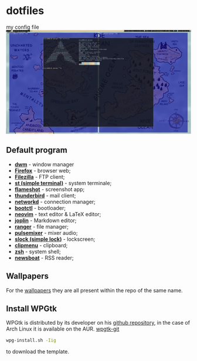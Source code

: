 # dotfiles
my config file
<img src="https://raw.githubusercontent.com/NF02/dotfiles/master/img.png">
## Default program
- **<a href="https://github.com/NF02/dwm">dwm</a>** - window manager
- **<a href="https://www.mozilla.org/en-US/firefox/new/">Firefox</a>** - browser web;
- **<a href="https://filezilla-project.org/download.php?type=client">Filezilla</a>** - FTP client;
- **<a href="https://github.com/NF02/st">st (simple terminal)</a>** - system terminale;
- **<a href="https://flameshot.org/#/">flameshot</a>** - screenshot app;
- **<a href="https://www.thunderbird.net/">thunderbird</a>** - mail client;
- **<a href="https://wiki.archlinux.org/index.php/Systemd-networkd">networkd</a>** - connection manager;
- **<a href="https://wiki.archlinux.org/index.php/Systemd-boot">bootctl</a>** - bootloader;
- **<a href="https://neovim.io/">neovim</a>** - text editor & LaTeX editor;
- **<a href="https://joplinapp.org/">joplin</a>** - Markdown editor;
- **<a href="https://github.com/ranger/ranger">ranger</a>** - file manager;
- **<a href="https://github.com/GeorgeFilipkin/pulsemixer">pulsemixer</a>** - mixer audio;
- **<a href="https://tools.suckless.org/slock/">slock (simple lock)</a>** - lockscreen;
- **<a href="https://github.com/cdown/clipmenu">clipmenu</a>** - clipboard;
- **<a href="https://www.zsh.org/">zsh</a>** - system shell;
- **<a href="https://www.newsboat.org">newsboat</a>** - RSS reader;
## Wallpapers
For the <a href="https://github.com/NF02/wallpaper">wallpapers</a> they are all present within the repo of the same name.
## Install WPGtk
WPGtk is distributed by its developer on his <a href="https://github.com/deviantfero/wpgtk">github repository</a>, in the case of Arch Linux it is available on the AUR. <a href="https://aur.archlinux.org/packages/wpgtk-git/">wpgtk-git</a>
``` bash
wpg-install.sh -Iig

```
to download the template.
